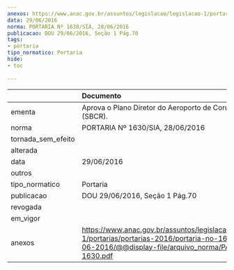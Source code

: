 ```yaml
---
anexos: https://www.anac.gov.br/assuntos/legislacao/legislacao-1/portarias/portarias-2016/portaria-no-1630-sia-28-06-2016/@@display-file/arquivo_norma/PA2016-1630.pdf
data: 29/06/2016
norma: PORTARIA Nº 1630/SIA, 28/06/2016
publicacao: DOU 29/06/2016, Seção 1 Pág.70
tags:
- portaria
tipo_normatico: Portaria
hide: 
- toc 
 
---
```


|                    | Documento                                                                                                                                                      |
|:-------------------|:---------------------------------------------------------------------------------------------------------------------------------------------------------------|
| ementa             | Aprova o Plano Diretor do Aeroporto de Corumbá/MS (SBCR).                                                                                                      |
| norma              | PORTARIA Nº 1630/SIA, 28/06/2016                                                                                                                               |
| tornada_sem_efeito |                                                                                                                                                                |
| alterada           |                                                                                                                                                                |
| data               | 29/06/2016                                                                                                                                                     |
| outros             |                                                                                                                                                                |
| tipo_normatico     | Portaria                                                                                                                                                       |
| publicacao         | DOU 29/06/2016, Seção 1 Pág.70                                                                                                                                 |
| revogada           |                                                                                                                                                                |
| em_vigor           |                                                                                                                                                                |
| anexos             | https://www.anac.gov.br/assuntos/legislacao/legislacao-1/portarias/portarias-2016/portaria-no-1630-sia-28-06-2016/@@display-file/arquivo_norma/PA2016-1630.pdf |